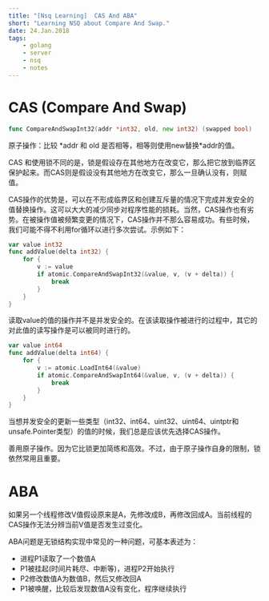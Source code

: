 ```yaml
---
title: "[Nsq Learning]  CAS And ABA"
short: "Learning NSQ about Compare And Swap."
date: 24.Jan.2018
tags:
    - golang
    - server
    - nsq
    - notes
---
```

# CAS (Compare And Swap)

```go
func CompareAndSwapInt32(addr *int32, old, new int32) (swapped bool)
```

原子操作：比较 \*addr 和 old 是否相等，相等则使用new替换\*addr的值。

CAS 和使用锁不同的是，锁是假设存在其他地方在改变它，那么把它放到临界区保护起来。而CAS则是假设没有其他地方在改变它，那么一旦确认没有，则赋值。

CAS操作的优势是，可以在不形成临界区和创建互斥量的情况下完成并发安全的值替换操作。这可以大大的减少同步对程序性能的损耗。当然，CAS操作也有劣势。在被操作值被频繁变更的情况下，CAS操作并不那么容易成功。有些时候，我们可能不得不利用for循环以进行多次尝试。示例如下：

```go
var value int32
func addValue(delta int32) {
    for {
        v := value
        if atomic.CompareAndSwapInt32(&value, v, (v + delta)) {
            break
        }
    }
}

```

读取value的值的操作并不是并发安全的。在该读取操作被进行的过程中，其它的对此值的读写操作是可以被同时进行的。

```go
var value int64
func addValue(delta int64) {
    for {
        v := atomic.LoadInt64(&value)
        if atomic.CompareAndSwapInt64(&value, v, (v + delta)) {
            break
        }
    }
}
```

当想并发安全的更新一些类型（int32、int64、uint32、uint64、uintptr和unsafe.Pointer类型）的值的时候，我们总是应该优先选择CAS操作。

善用原子操作。因为它比锁更加简练和高效。不过，由于原子操作自身的限制，锁依然常用且重要。

# ABA

如果另一个线程修改V值假设原来是A，先修改成B，再修改回成A。当前线程的CAS操作无法分辨当前V值是否发生过变化。

ABA问题是无锁结构实现中常见的一种问题，可基本表述为：

- 进程P1读取了一个数值A
- P1被挂起(时间片耗尽、中断等)，进程P2开始执行
- P2修改数值A为数值B，然后又修改回A
- P1被唤醒，比较后发现数值A没有变化，程序继续执行
